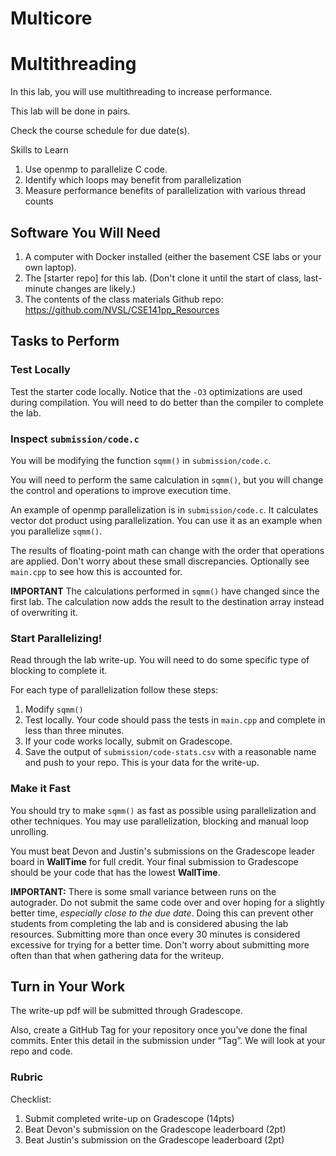 # Multicore

# Multithreading

In this lab, you will use multithreading to increase performance.

This lab will be done in pairs.

Check the course schedule for due date(s).

Skills to Learn

1. Use openmp to parallelize C code.
2. Identify which loops may benefit from parallelization
3. Measure performance benefits of parallelization with various thread counts


## Software You Will Need

1. A computer with Docker installed (either the basement CSE labs or your own laptop).
2. The [starter repo] for this lab. (Don't clone it until the start of class, last-minute changes are likely.)
3. The contents of the class materials Github repo: https://github.com/NVSL/CSE141pp_Resources

## Tasks to Perform

### Test Locally

Test the starter code locally. Notice that the `-O3` optimizations are used during compilation. You will need to do better than the compiler to complete the lab.

### Inspect `submission/code.c`

You will be modifying the function `sqmm()` in `submission/code.c`.

You will need to perform the same calculation in `sqmm()`, but you will change the control and operations to improve execution time.

An example of openmp parallelization is in `submission/code.c`. It calculates vector dot product using parallelization. You can use it as an example when you parallelize `sqmm()`.

The results of floating-point math can change with the order that operations are applied. Don't worry about these small discrepancies. Optionally see `main.cpp` to see how this is accounted for.

__IMPORTANT__ The calculations performed in `sqmm()` have changed since the first lab. The calculation now adds the result to the destination array instead of overwriting it.

### Start Parallelizing!

Read through the lab write-up. You will need to do some specific type of blocking to complete it.

For each type of parallelization follow these steps: 
1. Modify `sqmm()`
2. Test locally. Your code should pass the tests in `main.cpp` and complete in less than three minutes.
3. If your code works locally, submit on Gradescope.
4. Save the output of `submission/code-stats.csv` with a reasonable name and push to your repo. This is your data for the write-up.

### Make it Fast

You should try to make `sqmm()` as fast as possible using parallelization and other techniques. You may use parallelization, blocking and manual loop unrolling.

You must beat Devon and Justin's submissions on the Gradescope leader board in __WallTime__ for full credit. Your final submission to Gradescope should be your code that has the lowest __WallTime__.

__IMPORTANT:__ There is some small variance between runs on the autograder. Do not submit the same code over and over hoping for a slightly better time, _especially close to the due date_. Doing this can prevent other students from completing the lab and is considered abusing the lab resources. Submitting more than once every 30 minutes is considered excessive for trying for a better time. Don't worry about submitting more often than that when gathering data for the writeup.

## Turn in Your Work
The write-up pdf will be submitted through Gradescope.

Also, create a GitHub Tag for your repository once you’ve done the final commits. 
Enter this detail in the submission under “Tag”.
We will look at your repo and code.

### Rubric

Checklist:

1. Submit completed write-up on Gradescope (14pts)
2. Beat Devon's submission on the Gradescope leaderboard (2pt)
3. Beat Justin's submission on the Gradescope leaderboard (2pt)



